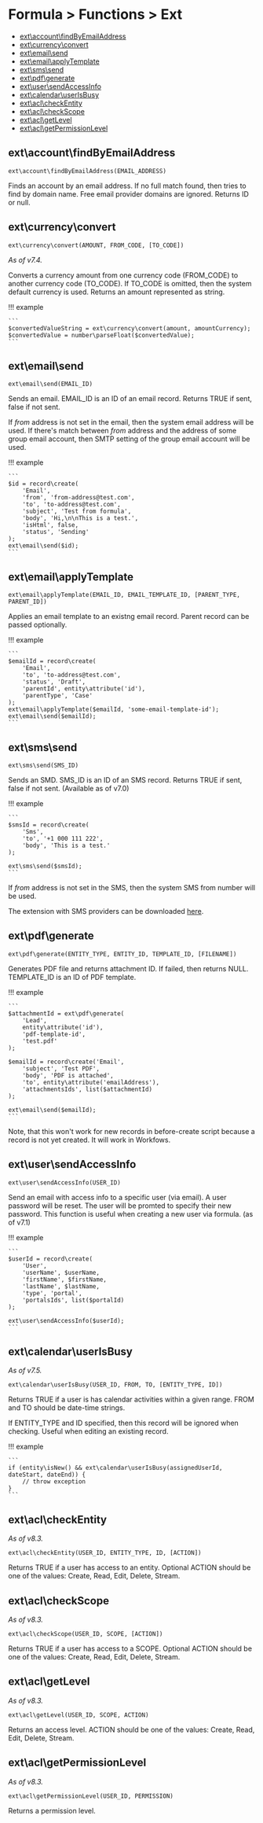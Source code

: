# Formula > Functions > Ext

* [ext\account\findByEmailAddress](#extaccountfindbyemailaddress)
* [ext\currency\convert](#extcurrencyconvert)
* [ext\email\send](#extemailsend)
* [ext\email\applyTemplate](#extemailapplytemplate)
* [ext\sms\send](#extsmssend)
* [ext\pdf\generate](#extpdfgenerate)
* [ext\user\sendAccessInfo](#extusersendaccessinfo)
* [ext\calendar\userIsBusy](#extcalendaruserisbusy)
* [ext\acl\checkEntity](#extaclcheckentity)
* [ext\acl\checkScope](#extaclcheckscope)
* [ext\acl\getLevel](#extaclgetlevel)
* [ext\acl\getPermissionLevel](#extaclgetpermissionlevel)

## ext\account\findByEmailAddress

`ext\account\findByEmailAddress(EMAIL_ADDRESS)`

Finds an account by an email address. If no full match found, then tries to find by domain name.
Free email provider domains are ignored. Returns ID or null.

## ext\currency\convert

`ext\currency\convert(AMOUNT, FROM_CODE, [TO_CODE])`

*As of v7.4.*

Converts a currency amount from one currency code (FROM_CODE) to another currency code (TO_CODE). If TO_CODE is omitted, then
the system default currency is used. Returns an amount represented as string.

!!! example

    ```
    $convertedValueString = ext\currency\convert(amount, amountCurrency);
    $convertedValue = number\parseFloat($convertedValue);
    ```

## ext\email\send

`ext\email\send(EMAIL_ID)`

Sends an email. EMAIL_ID is an ID of an email record. Returns TRUE if sent, false if not sent.

If *from* address is not set in the email, then the system email address will be used. If there's match between *from* address and 
the address of some group email account, then SMTP setting of the group email account will be used.

!!! example

    ```
    $id = record\create(
        'Email',
        'from', 'from-address@test.com',
        'to', 'to-address@test.com',
        'subject', 'Test from formula',
        'body', 'Hi,\n\nThis is a test.',
        'isHtml', false,
        'status', 'Sending'
    );
    ext\email\send($id);
    ```

## ext\email\applyTemplate

`ext\email\applyTemplate(EMAIL_ID, EMAIL_TEMPLATE_ID, [PARENT_TYPE, PARENT_ID])`

Applies an email template to an existng email record. Parent record can be passed optionally.

!!! example

    ```
    $emailId = record\create(
        'Email',
        'to', 'to-address@test.com',
        'status', 'Draft',
        'parentId', entity\attribute('id'),
        'parentType', 'Case'
    );
    ext\email\applyTemplate($emailId, 'some-email-template-id');
    ext\email\send($emailId);
    ```

## ext\sms\send

`ext\sms\send(SMS_ID)`

Sends an SMD. SMS_ID is an ID of an SMS record. Returns TRUE if sent, false if not sent. (Available as of v7.0)

!!! example

    ```
    $smsId = record\create(
        'Sms',
        'to', '+1 000 111 222',
        'body', 'This is a test.'
    );

    ext\sms\send($smsId);
    ```

If *from* address is not set in the SMS, then the system SMS from number will be used.

The extension with SMS providers can be downloaded [here](https://github.com/espocrm/ext-sms-providers/releases).

## ext\pdf\generate

`ext\pdf\generate(ENTITY_TYPE, ENTITY_ID, TEMPLATE_ID, [FILENAME])`

Generates PDF file and returns attachment ID. If failed, then returns NULL. TEMPLATE_ID is an ID of PDF template.

!!! example

    ```
    $attachmentId = ext\pdf\generate(
        'Lead',
        entity\attribute('id'),
        'pdf-template-id',
        'test.pdf'
    );

    $emailId = record\create('Email',
        'subject', 'Test PDF',
        'body', 'PDF is attached',
        'to', entity\attribute('emailAddress'),
        'attachmentsIds', list($attachmentId)
    );

    ext\email\send($emailId);
    ```

Note, that this won't work for new records in before-create script because a record is not yet created. It will work in Workfows.

## ext\user\sendAccessInfo

`ext\user\sendAccessInfo(USER_ID)`

Send an email with access info to a specific user (via email). A user password will be reset. The user will be promted to specify their 
new password. This function is useful when creating a new user via formula. (as of v7.1)

!!! example

    ```
    $userId = record\create(
        'User',
        'userName', $userName,
        'firstName', $firstName,
        'lastName', $lastName,
        'type', 'portal',
        'portalsIds', list($portalId)
    );

    ext\user\sendAccessInfo($userId);
    ```
    
## ext\calendar\userIsBusy

*As of v7.5.*

`ext\calendar\userIsBusy(USER_ID, FROM, TO, [ENTITY_TYPE, ID])`

Returns TRUE if a user is has calendar activities within a given range. FROM and TO should be date-time strings.

If ENTITY_TYPE and ID specified, then this record will be ignored when checking. Useful when editing an existing record.

!!! example

    ```
    if (entity\isNew() && ext\calendar\userIsBusy(assignedUserId, dateStart, dateEnd)) {
        // throw exception
    }
    ```

## ext\acl\checkEntity

*As of v8.3.*

`ext\acl\checkEntity(USER_ID, ENTITY_TYPE, ID, [ACTION])`

Returns TRUE if a user has access to an entity. Optional ACTION should be one of the values: Create, Read, Edit, Delete, Stream.


## ext\acl\checkScope

*As of v8.3.*

`ext\acl\checkScope(USER_ID, SCOPE, [ACTION])`

Returns TRUE if a user has access to a SCOPE. Optional ACTION should be one of the values: Create, Read, Edit, Delete, Stream.


## ext\acl\getLevel

*As of v8.3.*

`ext\acl\getLevel(USER_ID, SCOPE, ACTION)`

Returns an access level. ACTION should be one of the values: Create, Read, Edit, Delete, Stream.

## ext\acl\getPermissionLevel

*As of v8.3.*

`ext\acl\getPermissionLevel(USER_ID, PERMISSION)`

Returns a permission level.
